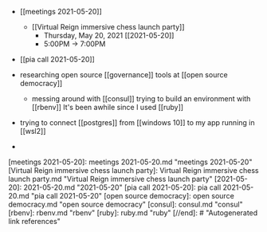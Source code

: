 - [[meetings 2021-05-20]] 
	- [[Virtual Reign immersive chess launch party]]
		- Thursday, May 20, 2021 [[2021-05-20]]
		- 5:00PM → 7:00PM

- [[pia call 2021-05-20]]

- researching open source [[governance]] tools at [[open source democracy]]
	- messing around with [[consul]] trying to build an environment with [[rbenv]] It's been awhile since I used [[ruby]]

- trying to connect [[postgres]] from [[windows 10]] to my app running in [[wsl2]]
- 

[//begin]: # "Autogenerated link references for markdown compatibility"
[meetings 2021-05-20]: meetings 2021-05-20.md "meetings 2021-05-20"
[Virtual Reign immersive chess launch party]: Virtual Reign immersive chess launch party.md "Virtual Reign immersive chess launch party"
[2021-05-20]: 2021-05-20.md "2021-05-20"
[pia call 2021-05-20]: pia call 2021-05-20.md "pia call 2021-05-20"
[open source democracy]: open source democracy.md "open source democracy"
[consul]: consul.md "consul"
[rbenv]: rbenv.md "rbenv"
[ruby]: ruby.md "ruby"
[//end]: # "Autogenerated link references"